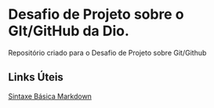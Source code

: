 # Desafio de Projeto sobre o GIt/GitHub da Dio.
Repositório criado para o Desafio de Projeto sobre Git/Github

## Links Úteis

[Sintaxe Básica Markdown](https://markdownguide.org/)
